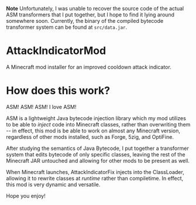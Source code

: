 **Note** Unfortunately, I was unable to recover the source code of the actual ASM transformers that I put together, but I hope to find it lying around somewhere soon. Currently, the binary of the compiled bytecode transformer system can be found at `src/data.jar`.

# AttackIndicatorMod
A Minecraft mod installer for an improved cooldown attack indicator.

# How does this work?

ASM! ASM! ASM! I love ASM!

ASM is a lightweight Java bytecode injection library which my mod utilizes to be able to *inject* code into Minecraft classes, rather than overwriting them -- in effect, this mod is be able to work on almost any Minecraft version, regardless of other mods installed, such as Forge, 5zig, and OptiFine.

After studying the semantics of Java Bytecode, I put together a transformer system that edits bytecode of only specific classes, leaving the rest of the Minecraft JAR untouched and allowing for other mods to be present as well.

When Minecraft launches, AttackIndicatorFix injects into the ClassLoader, allowing it to rewrite classes at *runtime* rather than compiletime. In effect, this mod is very dynamic and versatile.

Hope you enjoy!
